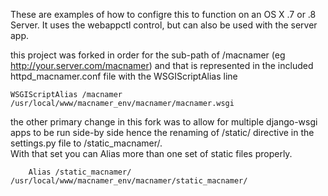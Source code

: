 These are examples of how to configre this to function on an OS X .7 or .8 Server.
It uses the webappctl control, but can also be used with the server app.

this project was forked in order for the sub-path of /macnamer (eg http://your.server.com/macnamer)
and that is represented in the included httpd_macnamer.conf file with the WSGIScriptAlias line

	WSGIScriptAlias /macnamer /usr/local/www/macnamer_env/macnamer/macnamer.wsgi


the other primary change in this fork was to allow for multiple django-wsgi apps to be run side-by side hence the renaming of /static/ directive in the settings.py file to /static_macnamer/.  
With that set you can Alias more than one set of static files properly.

		Alias /static_macnamer/ /usr/local/www/macnamer_env/macnamer/static_macnamer/


